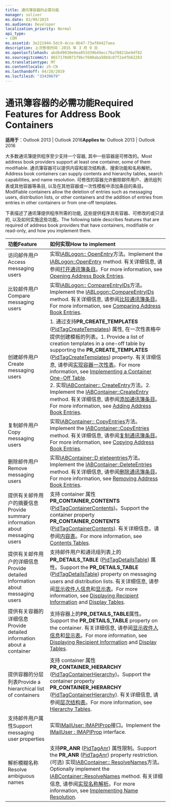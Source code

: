 ```yaml
---
title: 通讯簿容器的必需功能
manager: soliver
ms.date: 03/09/2015
ms.audience: Developer
localization_priority: Normal
api_type:
- COM
ms.assetid: 3e221944-5dc9-4cce-8b47-73af84427aea
description: 上次修改时间：2015 年 3 月 9 日
ms.openlocfilehash: abdbd9030e0ea053d39b49ecc76a78821be9df82
ms.sourcegitcommit: 8657170d071f9bcf680aba50b9c07f2a4fb82283
ms.translationtype: MT
ms.contentlocale: zh-CN
ms.lasthandoff: 04/28/2019
ms.locfileid: "33439679"
---
```

# <a name="required-features-for-address-book-containers"></a><span data-ttu-id="9de09-103">通讯簿容器的必需功能</span><span class="sxs-lookup"><span data-stu-id="9de09-103">Required Features for Address Book Containers</span></span>

  
  
<span data-ttu-id="9de09-104">**适用于**：Outlook 2013 | Outlook 2016</span><span class="sxs-lookup"><span data-stu-id="9de09-104">**Applies to**: Outlook 2013 | Outlook 2016</span></span> 
  
<span data-ttu-id="9de09-105">大多数通讯簿提供程序至少支持一个容器, 其中一些容器是可修改的。</span><span class="sxs-lookup"><span data-stu-id="9de09-105">Most address book providers support at least one container, some of them modifiable.</span></span> <span data-ttu-id="9de09-106">通讯簿容器可以提供内容和层次结构表、搜索功能和名称解析。</span><span class="sxs-lookup"><span data-stu-id="9de09-106">Address book containers can supply contents and hierarchy tables, search capabilities, and name resolution.</span></span> <span data-ttu-id="9de09-107">可修改的容器允许删除邮件用户、通讯组列表或其他容器等条目, 以及在其他容器或一次性模板中添加条目的条目。</span><span class="sxs-lookup"><span data-stu-id="9de09-107">Modifiable containers allow the deletion of entries such as messaging users, distribution lists, or other containers and the addition of entries from entries in other containers or from one-off templates.</span></span>
  
<span data-ttu-id="9de09-108">下表描述了通讯簿提供程序所需的功能, 这些提供程序具有容器、可修改的或只读的, 以及如何实施这些功能。</span><span class="sxs-lookup"><span data-stu-id="9de09-108">The following table describes features that are required of address book providers that have containers, modifiable or read-only, and how you implement them.</span></span>
  
|<span data-ttu-id="9de09-109">**功能**</span><span class="sxs-lookup"><span data-stu-id="9de09-109">**Feature**</span></span>|<span data-ttu-id="9de09-110">**如何实现**</span><span class="sxs-lookup"><span data-stu-id="9de09-110">**How to implement**</span></span>|
|:-----|:-----|
|<span data-ttu-id="9de09-111">访问邮件用户</span><span class="sxs-lookup"><span data-stu-id="9de09-111">Access messaging users</span></span>  <br/> |<span data-ttu-id="9de09-112">实现[IABLogon:: OpenEntry](iablogon-openentry.md)方法。</span><span class="sxs-lookup"><span data-stu-id="9de09-112">Implement the [IABLogon::OpenEntry](iablogon-openentry.md) method.</span></span> <span data-ttu-id="9de09-113">有关详细信息, 请参阅[打开通讯簿条目](opening-address-book-entries.md)。</span><span class="sxs-lookup"><span data-stu-id="9de09-113">For more information, see [Opening Address Book Entries](opening-address-book-entries.md).</span></span>  <br/> |
|<span data-ttu-id="9de09-114">比较邮件用户</span><span class="sxs-lookup"><span data-stu-id="9de09-114">Compare messaging users</span></span>  <br/> |<span data-ttu-id="9de09-115">实现[IABLogon:: CompareEntryIDs](iablogon-compareentryids.md)方法。</span><span class="sxs-lookup"><span data-stu-id="9de09-115">Implement the [IABLogon::CompareEntryIDs](iablogon-compareentryids.md) method.</span></span> <span data-ttu-id="9de09-116">有关详细信息, 请参阅[比较通讯簿条目](comparing-address-book-entries.md)。</span><span class="sxs-lookup"><span data-stu-id="9de09-116">For more information, see [Comparing Address Book Entries](comparing-address-book-entries.md).</span></span>  <br/> |
|<span data-ttu-id="9de09-117">创建邮件用户</span><span class="sxs-lookup"><span data-stu-id="9de09-117">Create messaging users</span></span>  <br/> |<span data-ttu-id="9de09-118">1. 通过支持**PR_CREATE_TEMPLATES** ([PidTagCreateTemplates](pidtagcreatetemplates-canonical-property.md)) 属性, 在一次性表格中提供创建模板的列表。</span><span class="sxs-lookup"><span data-stu-id="9de09-118">1. Provide a list of creation templates in a one-off table by supporting the **PR_CREATE_TEMPLATES** ([PidTagCreateTemplates](pidtagcreatetemplates-canonical-property.md)) property.</span></span> <span data-ttu-id="9de09-119">有关详细信息, 请参阅[实现容器一次性表](implementing-a-container-one-off-table.md)。</span><span class="sxs-lookup"><span data-stu-id="9de09-119">For more information, see [Implementing a Container One-Off Table](implementing-a-container-one-off-table.md).</span></span>  <br/> <span data-ttu-id="9de09-120">2. 实现[IABContainer:: CreateEntry](iabcontainer-createentry.md)方法。</span><span class="sxs-lookup"><span data-stu-id="9de09-120">2. Implement the [IABContainer::CreateEntry](iabcontainer-createentry.md) method.</span></span> <span data-ttu-id="9de09-121">有关详细信息, 请参阅[添加通讯簿条目](adding-address-book-entries.md)。</span><span class="sxs-lookup"><span data-stu-id="9de09-121">For more information, see [Adding Address Book Entries](adding-address-book-entries.md).</span></span>  <br/> |
|<span data-ttu-id="9de09-122">复制邮件用户</span><span class="sxs-lookup"><span data-stu-id="9de09-122">Copy messaging users</span></span>  <br/> |<span data-ttu-id="9de09-123">实现[IABContainer:: CopyEntries](iabcontainer-copyentries.md)方法。</span><span class="sxs-lookup"><span data-stu-id="9de09-123">Implement the [IABContainer::CopyEntries](iabcontainer-copyentries.md) method.</span></span> <span data-ttu-id="9de09-124">有关详细信息, 请参阅[复制通讯簿条目](copying-address-book-entries.md)。</span><span class="sxs-lookup"><span data-stu-id="9de09-124">For more information, see [Copying Address Book Entries](copying-address-book-entries.md).</span></span>  <br/> |
|<span data-ttu-id="9de09-125">删除邮件用户</span><span class="sxs-lookup"><span data-stu-id="9de09-125">Remove messaging users</span></span>  <br/> |<span data-ttu-id="9de09-126">实现[IABContainer::D eleteentries](iabcontainer-deleteentries.md)方法。</span><span class="sxs-lookup"><span data-stu-id="9de09-126">Implement the [IABContainer::DeleteEntries](iabcontainer-deleteentries.md) method.</span></span> <span data-ttu-id="9de09-127">有关详细信息, 请参阅[删除通讯簿条目](removing-address-book-entries.md)。</span><span class="sxs-lookup"><span data-stu-id="9de09-127">For more information, see [Removing Address Book Entries](removing-address-book-entries.md).</span></span>  <br/> |
|<span data-ttu-id="9de09-128">提供有关邮件用户的摘要信息</span><span class="sxs-lookup"><span data-stu-id="9de09-128">Provide summary information about messaging users</span></span>  <br/> |<span data-ttu-id="9de09-129">支持 container 属性**PR_CONTAINER_CONTENTS** ([PidTagContainerContents](pidtagcontainercontents-canonical-property.md))。</span><span class="sxs-lookup"><span data-stu-id="9de09-129">Support the container property **PR_CONTAINER_CONTENTS** ([PidTagContainerContents](pidtagcontainercontents-canonical-property.md)).</span></span> <span data-ttu-id="9de09-130">有关详细信息，请参阅[内容表](contents-tables.md)。</span><span class="sxs-lookup"><span data-stu-id="9de09-130">For more information, see [Contents Tables](contents-tables.md).</span></span>  <br/> |
|<span data-ttu-id="9de09-131">提供有关邮件用户的详细信息</span><span class="sxs-lookup"><span data-stu-id="9de09-131">Provide detailed information about messaging users</span></span>  <br/> |<span data-ttu-id="9de09-132">支持邮件用户和通讯组列表上的**PR_DETAILS_TABLE** ([PidTagDetailsTable](pidtagdetailstable-canonical-property.md)) 属性。</span><span class="sxs-lookup"><span data-stu-id="9de09-132">Support the **PR_DETAILS_TABLE** ([PidTagDetailsTable](pidtagdetailstable-canonical-property.md)) property on messaging users and distribution lists.</span></span> <span data-ttu-id="9de09-133">有关详细信息, 请参阅[显示收件人信息](displaying-recipient-information.md)和[显示表](display-tables.md)。</span><span class="sxs-lookup"><span data-stu-id="9de09-133">For more information, see [Displaying Recipient Information](displaying-recipient-information.md) and [Display Tables](display-tables.md).</span></span>  <br/> |
|<span data-ttu-id="9de09-134">提供有关容器的详细信息</span><span class="sxs-lookup"><span data-stu-id="9de09-134">Provide detailed information about a container</span></span>  <br/> |<span data-ttu-id="9de09-135">支持容器上的**PR_DETAILS_TABLE**属性。</span><span class="sxs-lookup"><span data-stu-id="9de09-135">Support the **PR_DETAILS_TABLE** property on the container.</span></span> <span data-ttu-id="9de09-136">有关详细信息, 请参阅[显示收件人信息](displaying-recipient-information.md)和[显示表](display-tables.md)。</span><span class="sxs-lookup"><span data-stu-id="9de09-136">For more information, see [Displaying Recipient Information](displaying-recipient-information.md) and [Display Tables](display-tables.md).</span></span>  <br/> |
|<span data-ttu-id="9de09-137">提供容器的分层列表</span><span class="sxs-lookup"><span data-stu-id="9de09-137">Provide a hierarchical list of containers</span></span>  <br/> |<span data-ttu-id="9de09-138">支持 container 属性**PR_CONTAINER_HIERARCHY** ([PidTagContainerHierarchy](pidtagcontainerhierarchy-canonical-property.md))。</span><span class="sxs-lookup"><span data-stu-id="9de09-138">Support the container property **PR_CONTAINER_HIERARCHY** ([PidTagContainerHierarchy](pidtagcontainerhierarchy-canonical-property.md)).</span></span> <span data-ttu-id="9de09-139">有关详细信息, 请参阅[层次结构表](hierarchy-tables.md)。</span><span class="sxs-lookup"><span data-stu-id="9de09-139">For more information, see [Hierarchy Tables](hierarchy-tables.md).</span></span>  <br/> |
|<span data-ttu-id="9de09-140">支持邮件用户属性</span><span class="sxs-lookup"><span data-stu-id="9de09-140">Support messaging user properties</span></span>  <br/> |<span data-ttu-id="9de09-141">实现[IMailUser: IMAPIProp](imailuserimapiprop.md)接口。</span><span class="sxs-lookup"><span data-stu-id="9de09-141">Implement the [IMailUser : IMAPIProp](imailuserimapiprop.md) interface.</span></span>  <br/> |
|<span data-ttu-id="9de09-142">解析模糊名称</span><span class="sxs-lookup"><span data-stu-id="9de09-142">Resolve ambiguous names</span></span>  <br/> | <span data-ttu-id="9de09-143">支持**PR_ANR** ([PidTagAnr](pidtaganr-canonical-property.md)) 属性限制。</span><span class="sxs-lookup"><span data-stu-id="9de09-143">Support the **PR_ANR** ([PidTagAnr](pidtaganr-canonical-property.md)) property restriction.</span></span>  <br/>  <span data-ttu-id="9de09-144">(可选) 实现[IABContainer:: ResolveNames](iabcontainer-resolvenames.md)方法。</span><span class="sxs-lookup"><span data-stu-id="9de09-144">Optionally implement the [IABContainer::ResolveNames](iabcontainer-resolvenames.md) method.</span></span> <span data-ttu-id="9de09-145">有关详细信息, 请参阅[实现名称解析](implementing-name-resolution.md)。</span><span class="sxs-lookup"><span data-stu-id="9de09-145">For more information, see [Implementing Name Resolution](implementing-name-resolution.md).</span></span>  <br/> |
   

